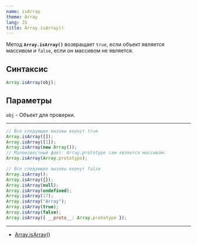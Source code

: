 ```yaml
---
name: isArray
theme: Array
lang: JS
title: Array.isArray()
---
```


Метод **`Array.isArray()`** возвращает `true`, если объект является массивом и `false`, если он массивом не является.

## Синтаксис

```js
Array.isArray(obj);
```

## Параметры

`obj` - Объект для проверки.

---

```js
// Все следующие вызовы вернут true
Array.isArray([]);
Array.isArray([1]);
Array.isArray(new Array());
// Малоизвестный факт: Array.prototype сам является массивом:
Array.isArray(Array.prototype);

// Все следующие вызовы вернут false
Array.isArray();
Array.isArray({});
Array.isArray(null);
Array.isArray(undefined);
Array.isArray(17);
Array.isArray("Array");
Array.isArray(true);
Array.isArray(false);
Array.isArray({ __proto__: Array.prototype });
```

---

- [Array.isArray()](https://developer.mozilla.org/ru/docs/Web/JavaScript/Reference/Global_Objects/Array/isArray)
